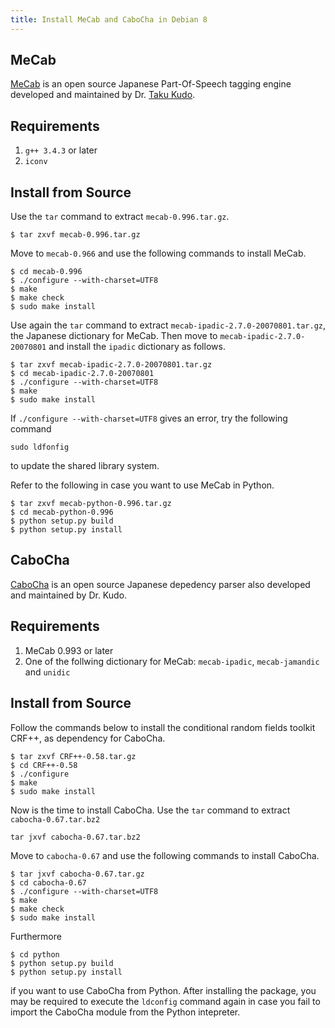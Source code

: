 ```yaml
---
title: Install MeCab and CaboCha in Debian 8
---
```


<!---
1. What is MeCab? CaboCha?
2. Install MeCab
3. Install CaboCha
--->

## MeCab

[MeCab](http://taku910.github.io/mecab/) is an open source Japanese Part-Of-Speech tagging engine developed and maintained by Dr. [Taku Kudo](http://chasen.org/~taku/index.html.en).

## Requirements

1. `g++ 3.4.3` or later
2. `iconv`

## Install from Source

Use the `tar` command to extract `mecab-0.996.tar.gz`.

```shell
$ tar zxvf mecab-0.996.tar.gz
```

Move to `mecab-0.966` and use the following commands to install MeCab.

```shell
$ cd mecab-0.996
$ ./configure --with-charset=UTF8
$ make
$ make check
$ sudo make install
```

Use again the `tar` command to extract `mecab-ipadic-2.7.0-20070801.tar.gz`, the Japanese dictionary for MeCab. Then move to `mecab-ipadic-2.7.0-20070801` and install the `ipadic` dictionary as follows. 

```shell
$ tar zxvf mecab-ipadic-2.7.0-20070801.tar.gz
$ cd mecab-ipadic-2.7.0-20070801
$ ./configure --with-charset=UTF8
$ make
$ sudo make install
```

If `./configure --with-charset=UTF8` gives an error, try the following command

```shell
sudo ldfonfig
```

to update the shared library system.

Refer to the following in case you want to use MeCab in Python.

```shell
$ tar zxvf mecab-python-0.996.tar.gz
$ cd mecab-python-0.996
$ python setup.py build
$ python setup.py install
```

## CaboCha

[CaboCha](http://taku910.github.io/cabocha/) is an open source Japanese depedency parser also developed and maintained by Dr. Kudo.

## Requirements

1. MeCab 0.993 or later
2. One of the follwing dictionary for MeCab: `mecab-ipadic`, `mecab-jamandic` and `unidic`

## Install from Source

Follow the commands below to install the conditional random fields toolkit CRF++, as dependency for CaboCha.

```shell
$ tar zxvf CRF++-0.58.tar.gz
$ cd CRF++-0.58
$ ./configure
$ make
$ sudo make install
```

Now is the time to install CaboCha. Use the `tar` command to extract `cabocha-0.67.tar.bz2`

```shell
tar jxvf cabocha-0.67.tar.bz2
```

Move to `cabocha-0.67` and use the following commands to install CaboCha.

```shell
$ tar jxvf cabocha-0.67.tar.gz
$ cd cabocha-0.67
$ ./configure --with-charset=UTF8
$ make
$ make check
$ sudo make install
```

Furthermore

```shell
$ cd python
$ python setup.py build
$ python setup.py install
```

if you want to use CaboCha from Python. After installing the package, you may be required to execute the `ldconfig` command again in case you fail to import the CaboCha module from the Python intepreter.
